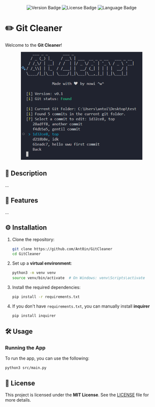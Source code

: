 <!-- markdownlint-disable MD033 MD041 MD007 -->

<!-- pretty badges -->
<div align="center">
  <img src="https://img.shields.io/badge/Version-1.0.0_alpha-red" alt="Version Badge">
  <img src="https://img.shields.io/badge/License-MIT-dark_green.svg" alt="License Badge"/>
  <img src="https://img.shields.io/badge/Language-Python--3.12-blue" alt="Language Badge"/>
</div>

# ✏️ Git Cleaner

Welcome to the **Git Cleaner**!

<p align="center">
  <img src="./res/demo.png" alt="Demo of the projet" width="400"/>
</p>

## 📜 Description

...

## 🚀 Features

...

## ⚙️ Installation

1. Clone the repository:

    ```bash
    git clone https://github.com/Ant0in/GitCleaner
    cd GitCleaner
    ```

2. Set up a **virtual environment**:

    ```bash
    python3 -m venv venv
    source venv/bin/activate  # On Windows: venv\Scripts\activate
    ```

3. Install the required dependencies:

    ```bash
    pip install -r requirements.txt
    ```

4. If you don't have `requirements.txt`, you can manually install **inquirer**

    ```bash
    pip install inquirer
    ```

## 🛠️ Usage

### Running the App

To run the app, you can use the following:

```bash
python3 src/main.py
```

## 📄 License

This project is licensed under the **MIT License**. See the [LICENSE](LICENSE) file for more details.
